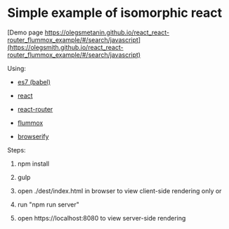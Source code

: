 # Simple example of isomorphic react

[Demo page https://olegsmetanin.github.io/react_react-router_flummox_example/#/search/javascript](https://olegsmith.github.io/react_react-router_flummox_example/#/search/javascript) 

Using:

* [es7 (babel)](https://babeljs.io/)

* [react](http://facebook.github.io/react/)

* [react-router](https://github.com/rackt/react-router)

* [flummox](https://github.com/acdlite/flummox)

* [browserify](http://browserify.org/)

Steps:

1. npm install

2. gulp

3. open ./dest/index.html in browser to view client-side rendering only or

4. run "npm run server"

5. open https://localhost:8080 to view server-side rendering